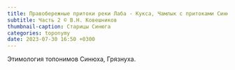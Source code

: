 ```yaml
---
title: Правобережные притоки реки Лаба - Кукса, Чамлык с притоками Синюха и Грязнуха
subtitle: Часть 2 © В.Н. Ковешников
thumbnail-caption: Старицы Синюга
categories: toponymy
date: 2023-07-30 16:50 +0300
---
```

Этимология топонимов Синюха, Грязнуха.